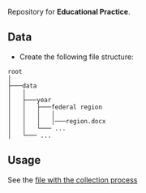 Repository for **Educational Practice**.

## Data

* Create the following file structure:

```
root
│
├───data
│   │
│   ├───year
│   │   ├───federal region
│   │   │   │
│   │   │   │───region.docx
│   │   └─── ...
│   └─── ...
```

## Usage

See the [file with the collection process](indicators_collection.ipynb)
